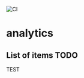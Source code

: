 ![CI](https://github.com/snforge/analytics/workflows/CI/badge.svg)

# analytics

## List of items TODO

TEST

